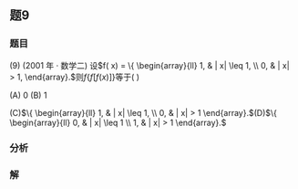 ## 题9
### 题目
(9) (2001 年 · 数学二) 设$f( x)  = \{  \begin{array}{ll} 1, & | x|  \leq  1, \\  0, & | x|  > 1, \end{array}.$则$f\{ f\lbrack  {f( x) }\rbrack  \}$等于(   )

(A) 0 (B) 1

(C)$\{  \begin{array}{ll} 1, & | x|  \leq  1, \\  0, & | x|  > 1 \end{array}.$(D)$\{  \begin{array}{ll} 0, & | x|  \leq  1 \\  1, & | x|  > 1 \end{array}.$
### 分析

### 解